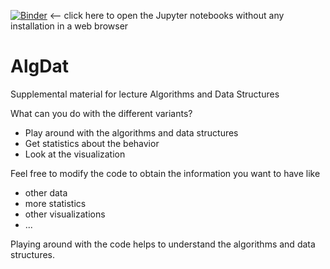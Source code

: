 [![Binder](https://mybinder.org/badge_logo.svg)](https://mybinder.org/v2/gh/MSimonFRA-UAS/AlgDatSoSe2022/HEAD) <-- click here to open the Jupyter notebooks without any installation in a web browser

# AlgDat

Supplemental material for lecture Algorithms and Data Structures

What can you do with the different variants?

- Play around with the algorithms and data structures
- Get statistics about the behavior
- Look at the visualization

Feel free to modify the code to obtain the information you want to have like

- other data
- more statistics
- other visualizations
- ...

Playing around with the code helps to understand the algorithms and data structures.
